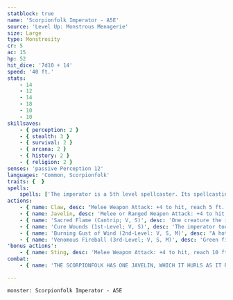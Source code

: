 ```yaml
---
statblock: true
name: 'Scorpionfolk Imperator - A5E'
source: 'Level Up: Monstrous Menagerie'
size: Large
type: Monstrosity
cr: 5
ac: 15
hp: 52
hit_dice: '7d10 + 14'
speed: '40 ft.'
stats:
    - 14
    - 12
    - 14
    - 18
    - 10
    - 10
skillsaves:
    - { perception: 2 }
    - { stealth: 3 }
    - { survival: 2 }
    - { arcana: 2 }
    - { history: 2 }
    - { religion: 2 }
senses: 'passive Perception 12'
languages: 'Common, Scorpionfolk'
traits: {  }
spells:
    spells: ['The imperator is a 5th level spellcaster. Its spellcasting ability is Intelligence (spell save DC 14, +6 to hit with spell attacks). It has the following cleric and wizard spells prepared:', 'Cantrips (at will): light, sacred flame', '1st-level (4 slots): create or destroy water, healing word', '2nd-level (3 slots): burning gust of wind, lesser restoration', '3rd-level (2 slots): major image, venomous fireball']
actions:
    - { name: Claw, desc: "Melee Weapon Attack: +4 to hit, reach 5 ft., one target. Hit: 5 (1d6 + 2) bludgeoning damage, and the target is grappled (escape DC 12). Until this grapple ends, the scorpionfolk can't attack a different target with its claws." }
    - { name: Javelin, desc: 'Melee or Ranged Weapon Attack: +4 to hit, reach 5 ft. or range 30/120 ft., one target. Hit: 5 (1d6 + 2) piercing damage.' }
    - { name: 'Sacred Flame (Cantrip; V, S)', desc: 'One creature the imperator can see within 60 feet makes a DC 14 Dexterity saving throw, taking 9 (2d8) radiant damage on a failure. This spell ignores cover.' }
    - { name: 'Cure Wounds (1st-Level; V, S)', desc: 'The imperator touches a willing living creature, restoring 8 (1d8 + 4) hit points to it.' }
    - { name: 'Burning Gust of Wind (2nd-Level: V, S, M)', desc: "A hot blast of wind erupts from the imperator's claw in a line 10 feet wide and 60 feet long. It extinguishes small fires and disperses vapors. For 1 minute or until the imperator's concentration is broken, each creature that starts its turn in the area or moves into the area must succeed on a DC 14 Strength saving throw or be pushed 15 feet directly away and take 7 (2d6) fire damage. A creature in the area must spend 2 feet of movement for every foot moved towards the imperator. The imperator can change the direction of the gust with a bonus action." }
    - { name: 'Venomous Fireball (3rd-Level; V, S, M)', desc: 'Green fire streaks from the imperator to a point within 120 feet and explodes in a 20-foot radius, spreading around corners. Each creature in the area makes a DC 14 Dexterity saving throw, taking 21 (6d6) poison damage on a failed save or half damage on a success. A creature that fails the save is also poisoned until the end of its next turn.' }
'bonus actions':
    - { name: Sting, desc: 'Melee Weapon Attack: +4 to hit, reach 10 ft., one creature. Hit: 5 (1d6 + 2) piercing damage, and the target makes a DC 12 Constitution saving throw, taking 16 (3d10) poison damage on a failure or half damage on a success.' }
combat:
    - { name: 'THE SCORPIONFOLK HAS ONE JAVELIN, WHICH IT HURLS AS IT RUSHES INTO BATTLE', desc: 'IT GRIPS A FOE WITH ITS CLAW AND THEN STINGS THAT OPPONENT. SCORPIONFOLK OFFER TRUCES BUT RARELY FLEE FROM BATTLE.' }

---
```

```statblock
monster: Scorpionfolk Imperator - A5E
```
